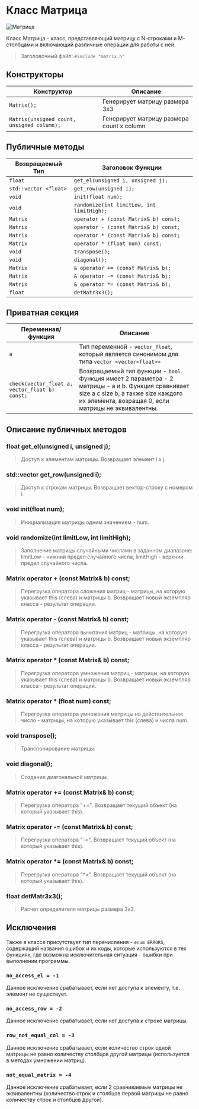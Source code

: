 # Класс Матрица

![Матрица][image1]

[image1]: /E:\документы\markdown\fb-6.jpg

Класс Матрица - класс, представляющий матрицу с N-строками и M-столбцами и включающий различные операции для работы с ней.

> Заголовочный файл: ```#include "matrix.h"```

## Конструкторы
Конструктор  | Описание
------------- | -------------
`Matrix();`  | Генерирует матрицу размера 3x3
`Matrix(unsigned count, unsigned column);`  | Генерирует матрицу размера count x column

## Публичные методы

Возвращаемый Тип  | Заголовок Функции
------------- | -------------
`float`  | `get_el(unsigned i, unsigned j);`
`std::vector <float>`  | `get_row(unsigned i);`
`void` | `init(float num);`
`void` | `randomize(int limitLow, int limitHigh);`
`Matrix` | `operator + (const Matrix& b) const;`
`Matrix` | `operator - (const Matrix& b) const;`
`Matrix` | `operator * (const Matrix& b) const;`
`Matrix` | `operator * (float num) const;`
`void` | `transpose();`
`void` | `diagonal();`
`Matrix`|`& operator += (const Matrix& b);`
`Matrix`|`& operator -= (const Matrix& b);`
`Matrix`|`& operator *= (const Matrix& b);`
`float` | `detMatr3x3();`

## Приватная секция

Переменная/функция  | Описание
------------- | -------------
`a`  | Тип переменной -  `vector_float`, который является синонимом для типа `vector <vector<float>>`
`check(vector_float a, vector_float b) const;` | Возвращаемый тип функции - `bool`. Функция имеет 2 параметра - 2 матрицы - a и b. Функция сравнивает size a с size b, а также size каждого их элемента, возращая 0, если матрицы не эквивалентны.

## Описание публичных методов

### float get_el(unsigned i, unsigned j);
> Доступ к элементам матрицы. Возвращает элемент i x j.

### std::vector <float> get_row(unsigned i);
> Доступ к строкам матрицы. Возвращает вектор-строку с номером i.

### void init(float num);
> Инициализация матрицы одним значением - num.

### void randomize(int limitLow, int limitHigh);
> Заполнение матрицы случайными числами в заданном диапазоне: limitLow - нижний предел случайного числа, limitHigh - верхний предел случайного числа.

### Matrix operator + (const Matrix& b) const;

> Перегрузка оператора сложения матриц - матрицы, на которую указывает this (слева) и матрицы b. Возвращает новый экземпляр класса - результат операции.

### Matrix operator - (const Matrix& b) const;

> Перегрузка оператора вычитания матриц - матрицы, на которую указывает this (слева) и матрицы b. Возвращает новый экземпляр класса - результат операции.

### Matrix operator * (const Matrix& b) const;

> Перегрузка оператора умножения матриц - матрицы, на которую указывает this (слева) и матрицы b. Возвращает новый экземпляр класса - результат операции.

### Matrix operator * (float num) const;

> Перегрузка оператора умножения матрицы на действительное число - матрицы, на которую указывает this (слева) и числа num.

### void transpose();
> Транспонирование матрицы.

### void diagonal();
> Создание диагональной матрицы.

### Matrix operator += (const Matrix& b) const;

> Перегрузка оператора "+=". Возвращает текущий объект (на который указывает this).

### Matrix operator -= (const Matrix& b) const;

> Перегрузка оператора "-=". Возвращает текущий объект (на который указывает this).

### Matrix operator *= (const Matrix& b) const;

> Перегрузка оператора "*=". Возвращает текущий объект (на который указывает this).

### float detMatr3x3();

> Расчет определителя матрицы размера 3x3.

## Исключения
Также в классе присутствует тип перечисления - `enum ERRORS`, содержащий названия ошибок и их коды, которые используются в тех функциях, где возможна исключительная ситуация - ошибки при выполнении программы.

### `no_access_el = -1`

Данное исключение срабатывает, если нет доступа к элементу, т.е. элемент не существует.

### `no_access_row = -2`

Данное исключение срабатывает, если нет доступа к строке матрицы.

### `row_not_equal_col = -3`

Данное исключение срабатывает, если количество строк одной матрицы не равно количеству столбцов другой матрицы (используется в методах умножении матриц).

### `not_equal_matrix = -4`

Данное исключение срабатывает, если 2 сравниваемые матрицы не эквивалентны (количество строк и столбцов первой матрицы не равно количеству строк и столбцов другой).